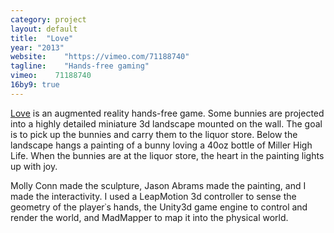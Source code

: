 ```yaml
---
category: project
layout: default
title:  "Love"
year: "2013"
website:    "https://vimeo.com/71188740"
tagline:    "Hands-free gaming"
vimeo:    71188740
16by9: true
---
```

<a href="https://vimeo.com/71188740">Love</a> is an augmented reality hands-free game. Some bunnies are projected into a highly detailed miniature 3d landscape mounted on the wall. The goal is to pick up the bunnies and carry them to the liquor store. Below the landscape hangs a painting of a bunny loving a 40oz bottle of Miller High Life. When the bunnies are at the liquor store, the heart in the painting lights up with joy.

Molly Conn made the sculpture, Jason Abrams made the painting, and I made the interactivity. I used a LeapMotion 3d controller to sense the geometry of the player&#8127;s hands, the Unity3d game engine to control and render the world, and MadMapper to map it into the physical world.
